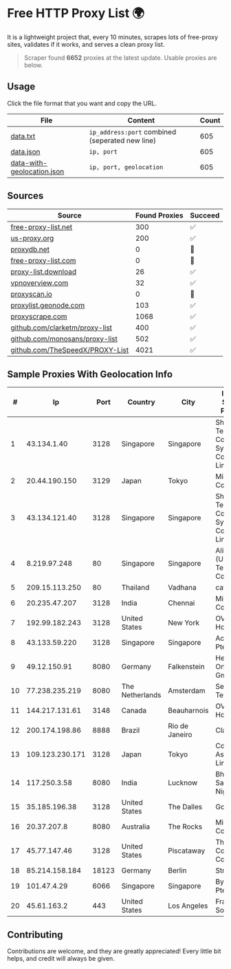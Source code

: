 
# Free HTTP Proxy List 🌍

It is a lightweight project that, every 10 minutes, scrapes lots of free-proxy sites, validates if it works, and serves a clean proxy list.


> Scraper found **6652** proxies at the latest update. Usable proxies are below.

## Usage

Click the file format that you want and copy the URL.


|File|Content|Count|
|----|-------|-----|
|[data.txt](https://raw.githubusercontent.com/themiralay/Proxy-List-World/master/data.txt)|`ip_address:port` combined (seperated new line)|605|
|[data.json](https://raw.githubusercontent.com/themiralay/Proxy-List-World/master/data.json)|`ip, port`|605|
|[data-with-geolocation.json](https://raw.githubusercontent.com/themiralay/Proxy-List-World/master/data-with-geolocation.json)|`ip, port, geolocation`|605|

## Sources

|Source|Found Proxies|Succeed|
|------|-------------|-------|
|[free-proxy-list.net](https://free-proxy-list.net)|300|✅|
|[us-proxy.org](https://www.us-proxy.org)|200|✅|
|[proxydb.net](http://proxydb.net)|0|🚫|
|[free-proxy-list.com](https://free-proxy-list.com/?page=&port=&type%5B%5D=http&type%5B%5D=https&up_time=0&search=Search)|0|🚫|
|[proxy-list.download](https://www.proxy-list.download/HTTP)|26|✅|
|[vpnoverview.com](https://vpnoverview.com/privacy/anonymous-browsing/free-proxy-servers)|32|✅|
|[proxyscan.io](https://www.proxyscan.io)|0|🚫|
|[proxylist.geonode.com](https://proxylist.geonode.com/api/proxy-list?limit=300&page=1&sort_by=lastChecked&sort_type=desc&protocols=http,https)|103|✅|
|[proxyscrape.com](https://api.proxyscrape.com/v2/?request=displayproxies&protocol=http&timeout=10000&country=all&ssl=all&anonymity=all)|1068|✅|
|[github.com/clarketm/proxy-list](https://raw.githubusercontent.com/clarketm/proxy-list/master/proxy-list-raw.txt)|400|✅|
|[github.com/monosans/proxy-list](https://raw.githubusercontent.com/monosans/proxy-list/main/proxies/http.txt)|502|✅|
|[github.com/TheSpeedX/PROXY-List](https://raw.githubusercontent.com/TheSpeedX/PROXY-List/master/http.txt)|4021|✅|


## Sample Proxies With Geolocation Info

|#|Ip|Port|Country|City|Internet Service Provider|
|-|--|----|-------|----|-------------------------|
|1|43.134.1.40|3128|Singapore|Singapore|Shenzhen Tencent Computer Systems Company Limited|
|2|20.44.190.150|3129|Japan|Tokyo|Microsoft Corporation|
|3|43.134.121.40|3128|Singapore|Singapore|Shenzhen Tencent Computer Systems Company Limited|
|4|8.219.97.248|80|Singapore|Singapore|Alibaba (US) Technology Co., Ltd.|
|5|209.15.113.250|80|Thailand|Vadhana|catCloud|
|6|20.235.47.207|3128|India|Chennai|Microsoft Corporation|
|7|192.99.182.243|3128|United States|New York|OVH Hosting|
|8|43.133.59.220|3128|Singapore|Singapore|Aceville Pte.ltd|
|9|49.12.150.91|8080|Germany|Falkenstein|Hetzner Online GmbH|
|10|77.238.235.219|8080|The Netherlands|Amsterdam|Servers Tech Fzco|
|11|144.217.131.61|3148|Canada|Beauharnois|OVH Hosting|
|12|200.174.198.86|8888|Brazil|Rio de Janeiro|Claro S.A|
|13|109.123.230.171|3128|Japan|Tokyo|Contabo Asia Private Limited|
|14|117.250.3.58|8080|India|Lucknow|Bharat Sanchar Nigam Ltd|
|15|35.185.196.38|3128|United States|The Dalles|Google LLC|
|16|20.37.207.8|8080|Australia|The Rocks|Microsoft Corporation|
|17|45.77.147.46|3128|United States|Piscataway|The Constant Company|
|18|85.214.158.184|18123|Germany|Berlin|Strato AG|
|19|101.47.4.29|6066|Singapore|Singapore|Byteplus Pte. Ltd.|
|20|45.61.163.2|443|United States|Los Angeles|FranTech Solutions|



## Contributing

Contributions are welcome, and they are greatly appreciated! Every
little bit helps, and credit will always be given.

